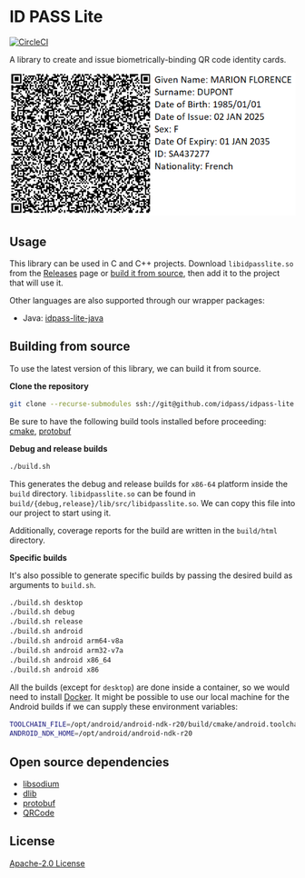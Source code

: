 # ID PASS Lite

[![CircleCI](https://circleci.com/gh/idpass/idpass-lite.svg?style=svg&circle-token=937634c8f42536396097ea8c04097035b9c9a509)](https://circleci.com/gh/idpass/idpass-lite)

A library to create and issue biometrically-binding QR code identity cards.

![Alt text](idpasslite_qr.png?raw=true "api")

## Usage

This library can be used in C and C++ projects. Download `libidpasslite.so` from the [Releases](https://github.com/idpass/idpass-lite/releases) page or [build it from source](#building-from-source), then add it to the project that will use it.

Other languages are also supported through our wrapper packages:

- Java: [idpass-lite-java](https://github.com/idpass/idpass-lite-java)

## Building from source

To use the latest version of this library, we can build it from source.

**Clone the repository**

```bash
git clone --recurse-submodules ssh://git@github.com/idpass/idpass-lite.git
```

Be sure to have the following build tools installed before proceeding: [cmake](https://cmake.org/install/), [protobuf](https://grpc.io/docs/protoc-installation/)

**Debug and release builds**

```bash
./build.sh
```

This generates the debug and release builds for `x86-64` platform inside the `build` directory. `libidpasslite.so` can be found in `build/{debug,release}/lib/src/libidpasslite.so`. We can copy this file into our project to start using it.

Additionally, coverage reports for the build are written in the `build/html` directory.

**Specific builds**

It's also possible to generate specific builds by passing the desired build as arguments to `build.sh`.

```bash
./build.sh desktop
./build.sh debug
./build.sh release
./build.sh android
./build.sh android arm64-v8a
./build.sh android arm32-v7a
./build.sh android x86_64
./build.sh android x86
```

All the builds (except for `desktop`) are done inside a container, so we would need to install [Docker](https://docs.docker.com/get-docker/). It might be possible to use our local machine for the Android builds if we can supply these environment variables:

```bash
TOOLCHAIN_FILE=/opt/android/android-ndk-r20/build/cmake/android.toolchain.cmake
ANDROID_NDK_HOME=/opt/android/android-ndk-r20
```

## Open source dependencies

- [libsodium](https://github.com/jedisct1/libsodium.git)
- [dlib](https://github.com/davisking/dlib.git)
- [protobuf](https://github.com/protocolbuffers/protobuf.git)
- [QRCode](https://github.com/ricmoo/QRCode)

## License

[Apache-2.0 License](LICENSE)
